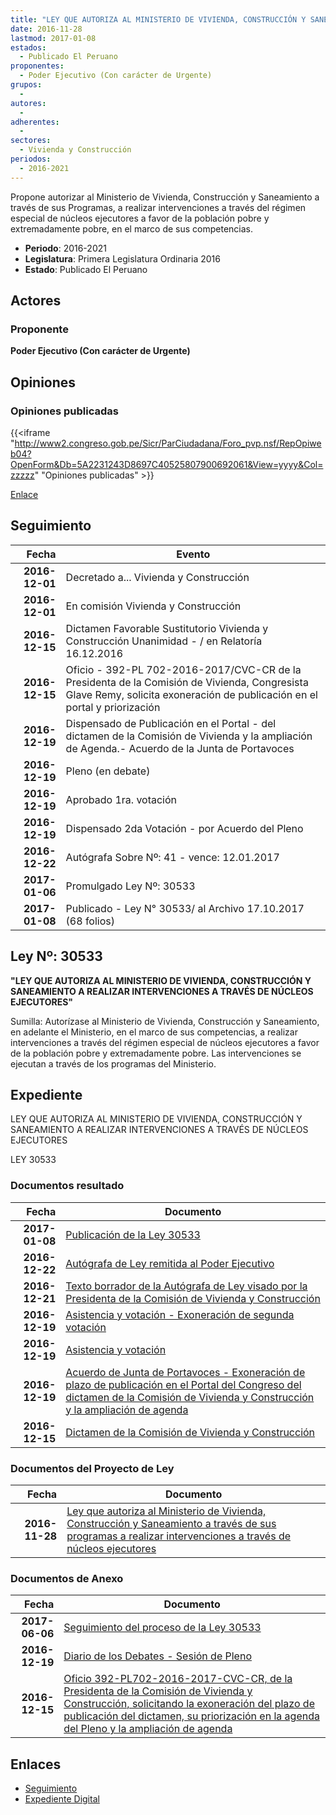 ```yaml
---
title: "LEY QUE AUTORIZA AL MINISTERIO DE VIVIENDA, CONSTRUCCIÓN Y SANEAMIENTO A TRAVÉS DE SUS PROGRAMAS A REALIZAR INTERVENCIONES A TRAVÉS DE NÚCLEOS EJECUTORES"
date: 2016-11-28
lastmod: 2017-01-08
estados: 
  - Publicado El Peruano
proponentes: 
  - Poder Ejecutivo (Con carácter de Urgente)
grupos: 
  - 
autores: 
  - 
adherentes: 
  - 
sectores: 
  - Vivienda y Construcción
periodos: 
  - 2016-2021
---
```


Propone autorizar al Ministerio de Vivienda, Construcción y Saneamiento a través de sus Programas, a realizar intervenciones a través del régimen especial de núcleos ejecutores a favor de la población pobre y extremadamente pobre, en el marco de sus competencias.

- **Periodo**: 2016-2021
- **Legislatura**: Primera Legislatura Ordinaria 2016
- **Estado**: Publicado El Peruano

## Actores

### Proponente

**Poder Ejecutivo (Con carácter de Urgente)**


## Opiniones

### Opiniones publicadas

{{<iframe "http://www2.congreso.gob.pe/Sicr/ParCiudadana/Foro_pvp.nsf/RepOpiweb04?OpenForm&Db=5A2231243D8697C40525807900692061&View=yyyy&Col=zzzzz" "Opiniones publicadas" >}}

[Enlace](http://www2.congreso.gob.pe/Sicr/ParCiudadana/Foro_pvp.nsf/RepOpiweb04?OpenForm&Db=5A2231243D8697C40525807900692061&View=yyyy&Col=zzzzz)

## Seguimiento

| Fecha | Evento |
|------:|--------|
| **2016-12-01** | Decretado a... Vivienda y Construcción|
| **2016-12-01** | En comisión Vivienda y Construcción|
| **2016-12-15** | Dictamen Favorable Sustitutorio Vivienda y Construcción Unanimidad - / en Relatoría 16.12.2016|
| **2016-12-15** | Oficio - 392-PL 702-2016-2017/CVC-CR de la Presidenta de la Comisión de Vivienda, Congresista Glave Remy, solicita exoneración de publicación en el portal y priorización|
| **2016-12-19** | Dispensado de Publicación en el Portal - del dictamen de la Comisión de Vivienda y la ampliación de Agenda.- Acuerdo de la Junta de Portavoces|
| **2016-12-19** | Pleno (en debate)|
| **2016-12-19** | Aprobado 1ra. votación|
| **2016-12-19** | Dispensado 2da Votación - por Acuerdo del Pleno|
| **2016-12-22** | Autógrafa Sobre Nº: 41 - vence: 12.01.2017|
| **2017-01-06** | Promulgado Ley Nº: 30533|
| **2017-01-08** | Publicado - Ley N° 30533/ al Archivo 17.10.2017 (68 folios)|

## Ley Nº: 30533

**"LEY QUE AUTORIZA AL MINISTERIO DE VIVIENDA, CONSTRUCCIÓN Y SANEAMIENTO A REALIZAR INTERVENCIONES A TRAVÉS DE NÚCLEOS EJECUTORES"**

Sumilla: Autorízase al Ministerio de Vivienda, Construcción y Saneamiento, en adelante el Ministerio, en el marco de sus competencias, a realizar intervenciones a través del régimen especial de núcleos ejecutores a favor de la población pobre y extremadamente pobre. Las intervenciones se ejecutan a través de los programas del Ministerio.


## Expediente

LEY QUE AUTORIZA AL MINISTERIO DE VIVIENDA, CONSTRUCCIÓN Y SANEAMIENTO A REALIZAR INTERVENCIONES A TRAVÉS DE NÚCLEOS EJECUTORES

LEY 30533


### Documentos resultado

| Fecha | Documento |
|------:|--------|
| **2017-01-08** | [Publicación de la Ley 30533](http://www.leyes.congreso.gob.pe/Documentos/2016_2021/ADLP/Normas_Legales/30533-LEY.pdf) |
| **2016-12-22** | [Autógrafa de Ley remitida al Poder Ejecutivo](http://www.leyes.congreso.gob.pe/Documentos/2016_2021/Autografas/Ley_y_de_Resolucion_Legislativa/AU0070220161222.pdf) |
| **2016-12-21** | [Texto borrador de la Autógrafa de Ley visado por la Presidenta de la Comisión de Vivienda y Construcción](http://www.leyes.congreso.gob.pe/Documentos/2016_2021/Texto_Borrador_de_Autografa/BAU0070220161221.PDF) |
| **2016-12-19** | [Asistencia y votación - Exoneración de segunda votación](http://www.leyes.congreso.gob.pe/Documentos/2016_2021/Asistencia_y_Votacion/Proyectos_de_Ley/Exoneracion_de_Segunda_Votacion/AVESV0070220161219.PDF) |
| **2016-12-19** | [Asistencia y votación](http://www.leyes.congreso.gob.pe/Documentos/2016_2021/Asistencia_y_Votacion/Proyectos_de_Ley/AV0070220161219.PDF) |
| **2016-12-19** | [Acuerdo de Junta de Portavoces - Exoneración de plazo de publicación en el Portal del Congreso del dictamen de la Comisión de Vivienda y Construcción y la ampliación de agenda](http://www.leyes.congreso.gob.pe/Documentos/2016_2021/Acuerdos/Junta_Portavoces/AJP0070220161219.pdf) |
| **2016-12-15** | [Dictamen de la Comisión de Vivienda y Construcción](http://www.leyes.congreso.gob.pe/Documentos/2016_2021/Dictamenes/Proyectos_de_Ley/00702DC24MAY20161215..pdf) |

### Documentos del Proyecto de Ley

| Fecha | Documento |
|------:|--------|
| **2016-11-28** | [Ley que autoriza al Ministerio de Vivienda, Construcción y Saneamiento a través de sus programas a realizar intervenciones a través de núcleos ejecutores](http://www.leyes.congreso.gob.pe/Documentos/2016_2021/Proyectos_de_Ley_y_de_Resoluciones_Legislativas/PL0070220161128..pdf) |

### Documentos de Anexo

| Fecha | Documento |
|------:|--------|
| **2017-06-06** | [Seguimiento del proceso de la Ley 30533](http://www.leyes.congreso.gob.pe/Documentos/2016_2021/Seguimiento_de_Proyectos_de_Ley/00702PL20170606.PDF) |
| **2016-12-19** | [Diario de los Debates - Sesión de Pleno](http://www2.congreso.gob.pe/Sicr/DiarioDebates/Publicad.nsf/SesionesPleno/05256D6E0073DFE90525808F00072361/$FILE/PLO-2016-24.pdf) |
| **2016-12-15** | [Oficio 392-PL702-2016-2017-CVC-CR, de la Presidenta de la Comisión de Vivienda y Construcción, solicitando la exoneración del plazo de publicación del dictamen, su priorización en la agenda del Pleno y la ampliación de agenda](http://www.leyes.congreso.gob.pe/Documentos/2016_2021/Oficios/Comisiones_Ordinarias/OFICIO-392-2016-2017-CVC-CR.PDF) |

## Enlaces 

- [Seguimiento](http://www2.congreso.gob.pehttp://www2.congreso.gob.pe/Sicr/TraDocEstProc/CLProLey2016.nsf/f7fff46988ca05b1052578e100829cc7/d4b4c9edcd4244b20525807900664b79?OpenDocument)
- [Expediente Digital](http://www2.congreso.gob.pehttp://www2.congreso.gob.pe/Sicr/TraDocEstProc/CLProLey2016.nsf/f7fff46988ca05b1052578e100829cc7/d4b4c9edcd4244b20525807900664b79?OpenDocument&Click=05257FB7005EB655.eb71d0cf91d8294e05256cdf006b5706/$Body/0.1C6C)
